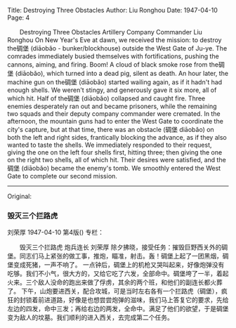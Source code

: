 Title: Destroying Three Obstacles
Author: Liu Ronghou
Date: 1947-04-10
Page: 4

　　Destroying Three Obstacles
    Artillery Company Commander Liu Ronghou
    On New Year's Eve at dawn, we received the mission: to destroy the碉堡 (diāobǎo - bunker/blockhouse) outside the West Gate of Ju-ye. The comrades immediately busied themselves with fortifications, pushing the cannons, aiming, and firing. Boom! A cloud of black smoke rose from the碉堡 (diāobǎo), which turned into a dead pig, silent as death.
    An hour later, the machine gun on the碉堡 (diāobǎo) started wailing again, as if it hadn't had enough shells. We weren't stingy, and generously gave it six more, all of which hit. Half of the碉堡 (diāobǎo) collapsed and caught fire. Three enemies desperately ran out and became prisoners, while the remaining two squads and their deputy company commander were cremated.
    In the afternoon, the mountain guns had to enter the West Gate to coordinate the city's capture, but at that time, there was an obstacle (碉堡 diāobǎo) on both the left and right sides, frantically blocking the advance, as if they also wanted to taste the shells. We immediately responded to their request, giving the one on the left four shells first, hitting three; then giving the one on the right two shells, all of which hit. Their desires were satisfied, and the 碉堡 (diāobǎo) became the enemy's tomb. We smoothly entered the West Gate to complete our second mission.



<hr /> 

Original: 


### 毁灭三个拦路虎
刘荣厚
1947-04-10
第4版()
专栏：

　　毁灭三个拦路虎
    炮兵连长  刘荣厚
    除夕拂晓，接受任务：摧毁巨野西关外的碉堡。同志们马上紧张的做工事，推炮，瞄准，射击。轰！碉堡上起了一团黑烟，碉堡变成死猪，一声不响了。
    一点钟后，碉堡上的机枪又哭叫起来，好像炮弹没有吃够。我们不小气，很大方的，又给它吃了六发，全部命中。碉堡垮了一半，着起火来。三个敌人没命的跑出来做了俘虏，其余的两个班，和他们的副连长都火葬了。
    下午，山炮要进西关，配合攻城，可是当时左右各有一个拦路虎（碉堡），疯狂的封锁着前进道路，好像是也想尝尝炮弹的滋味，我们马上答复它的要求，先给左边的四发，命中三发；再给右边的两发，全命中。满足了他们的欲望，于是碉堡变为敌人的坟墓。我们顺利的进入西关，去完成第二个任务。
